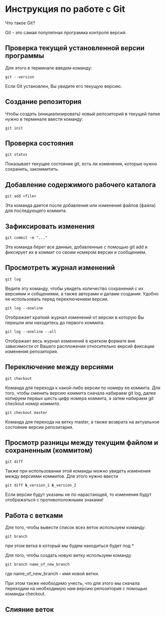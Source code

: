 # Инструкция по работе с Git

Что такое Git?

Git - это самая популяпная программа контроля версий.

## Проверка текущей установленной версии программы

Для этого в терминале введем команду:

    git --version

Если Git установлен, Вы увидите его текущую версию.

## Создание репозитория

Чтобы создать (инициализировать) новый репозиторий в текущей
папке нужно в терминале ввести команду:

    git init

## Проверка состояния

    git status

Показывает текущее состояние git, есть ли изменения, которые нужно сохранить, закоммитить.

## Добавление содержимого рабочего каталога

    git add <file>

Эта команда дается после добавления или изменения файлов (файла) для последующего коммита.

## Зафиксировать изменения

    git commit -m "..."

Эта команда берет все данные, добавленные с помощью git add и фиксирует их в коммит со своим номером версии и сообщением.

## Просмотреть журнал изменений

    git log

Ведите эту команду, чтобы увидеть количество сохранений с их версиями и собщениями, а также авторами и датами создания. Удобно ее использовать перед переключением версии.

    git log --oneline

Отображает краткий журнал изменений от версии в которую Вы перешли или находитесь до первого коммита.

    git log --oneline --all

Отображает весь журнал изменений в кратком формате вне зависимости от Вашего распложения относительно версий фиксации изменения репозитория.

## Переключение между версиями

    git checkout

Команда для перехода к какой-либо версии по номеру ее коммита. Для того, чтобы сменить версию коммита сначала набираем git log, далее копируем первых шесть цифр номера коммита, а затем набираем git checkout _номер коммита_.

    git checkout master

Команда для перехода на ветку master, а также возврата на актуальное состояние версии репозитария.

## Просмотр разницы между текущим файлом и сохраненным (коммитом)

    git diff

Также при использовании этой команды можно увидеть изменения между версиями коммитов. Для этого нужно ввести 

    git diff №_version_1 №_version_2

Если версии будут указаны не по нарастающей, то изменения будут отображаться с противоположными знаками!

## Работа с ветками

Для того, чтобы вывести список всех веток используем команду:

    git branch

при этом ветка в который мы будем находиться будет под *

Для того, чтобы создать новую ветку используем команду

    git branch name_of_new_branch

где name_of_new_branch - имя новой ветки. 

При этом также необходимо учесть, что для этого мы сначала переходим на необходимую  нам версию репозитория с помощью команды checkout. 

## Слияние веток
